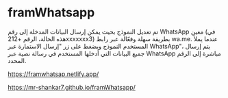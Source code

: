 # framWhatsapp
تم تعديل النموذج بحيث يمكن إرسال البيانات المدخلة إلى رقم WhatsApp معين (في هذه الحالة، الرقم +212xxxxxxx3) بطريقة سهلة وفعّالة عبر رابط wa.me. عندما يملأ المستخدم النموذج ويضغط على زر "إرسال الاستمارة عبر WhatsApp"، يتم إرسال جميع البيانات التي أدخلها المستخدم في رسالة نصية عبر WhatsApp مباشرة إلى الرقم المحدد.


https://framwhatsap.netlify.app/

https://mr-shankar7.github.io/framWhatsapp/

